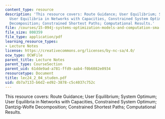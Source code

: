 ```yaml
---
content_type: resource
description: 'This resource covers: Route Guidance; User Equilibrium; System Optimum;
  User Equilibria in Networks with Capacities, Constrained System Optimum; Dantzig-Wolfe
  Decomposition; Constrained Shortest Paths; Computational Results.'
file: /courses/15-094j-systems-optimization-models-and-computation-sma-5223-spring-2004/db7a7133b6d2ed923878c5c4037c752c_lec24_2_04_studen.pdf
file_size: 808359
file_type: application/pdf
learning_resource_types:
- Lecture Notes
license: https://creativecommons.org/licenses/by-nc-sa/4.0/
ocw_type: OCWFile
parent_title: Lecture Notes
parent_type: CourseSection
parent_uid: 61dde9ad-a781-ffd9-aab4-f0b6082e0934
resourcetype: Document
title: lec24_2_04_studen.pdf
uid: db7a7133-b6d2-ed92-3878-c5c4037c752c
---
```

This resource covers: Route Guidance; User Equilibrium; System Optimum; User Equilibria in Networks with Capacities, Constrained System Optimum; Dantzig-Wolfe Decomposition; Constrained Shortest Paths; Computational Results.